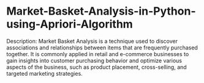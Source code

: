 # Market-Basket-Analysis-in-Python-using-Apriori-Algorithm
Description: Market Basket Analysis is a technique used to discover associations and relationships between items that are frequently purchased together. It is commonly applied in retail and e-commerce businesses to gain insights into customer purchasing behavior and optimize various aspects of the business, such as product placement, cross-selling, and targeted marketing strategies.

